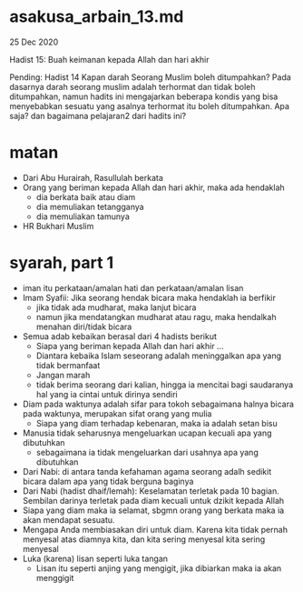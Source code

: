 # asakusa_arbain_13.md
25 Dec 2020

Hadist 15: Buah keimanan kepada Allah dan hari akhir

Pending: Hadist 14
Kapan darah Seorang Muslim boleh ditumpahkan?
Pada dasarnya darah seorang muslim adalah terhormat dan tidak boleh ditumpahkan, namun hadits ini mengajarkan beberapa kondis yang bisa menyebabkan sesuatu yang asalnya terhormat itu boleh ditumpahkan. Apa saja? dan bagaimana pelajaran2 dari hadits ini?    

# matan
* Dari Abu Hurairah, Rasullulah berkata
* Orang yang beriman kepada Allah dan hari akhir, maka ada hendaklah 
  * dia berkata baik atau diam
  * dia memuliakan tetangganya
  * dia memuliakan tamunya
* HR Bukhari Muslim

# syarah, part 1
* iman itu perkataan/amalan hati dan perkataan/amalan lisan
* Imam Syafii: Jika seorang hendak bicara maka hendaklah ia berfikir
  * jika tidak ada mudharat, maka lanjut bicara
  * namun jika mendatangkan mudharat atau ragu, maka hendalkah menahan diri/tidak bicara
* Semua adab kebaikan berasal dari 4 hadists berikut
  * Siapa yang beriman kepada Allah dan hari akhir ...
  * Diantara kebaika Islam seseorang adalah meninggalkan apa yang tidak bermanfaat
  * Jangan marah
  * tidak berima seorang dari kalian, hingga ia mencitai bagi saudaranya hal yang ia cintai 
    untuk dirinya sendiri
* Diam pada waktunya adalah sifar para tokoh sebagaimana halnya bicara pada waktunya,
  merupakan sifat orang yang mulia
  * Siapa yang diam terhadap kebenaran, maka ia adalah setan bisu
* Manusia tidak seharusnya mengeluarkan ucapan kecuali apa yang dibutuhkan
  * sebagaimana ia tidak mengeluarkan dari usahnya apa yang dibutuhkan
* Dari Nabi: di antara tanda kefahaman agama seorang adalh sedikit bicara dalam 
  apa yang tidak berguna baginya
* Dari Nabi (hadist dhaif/lemah): Keselamatan terletak pada 10 bagian.
  Sembilan darinya terletak pada diam kecuali untuk dzikit kepada Allah 
* Siapa yang diam maka ia selamat, sbgmn orang yang berkata maka ia akan mendapat sesuatu.
* Mengapa Anda membiasakan diri untuk diam.
  Karena kita tidak pernah menyesal atas diamnya kita,
  dan kita sering menyesal kita sering menyesal
* Luka (karena) lisan seperti luka tangan
  * Lisan itu seperti anjing yang mengigit, jika dibiarkan maka ia akan menggigit


